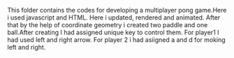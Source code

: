 This folder contains the codes for developing a multiplayer pong game.Here i used javascript and HTML. Here i updated, rendered and animated.
After that by the help of coordinate geometry i created two paddle and one ball.After creating I had assigned unique key to control them.
For player1 I had used left and right arrow. For player 2 i had asiigned a and d for moking left and right.

